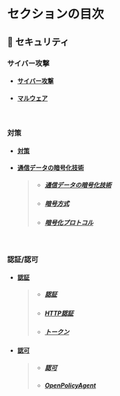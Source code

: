# セクションの目次

## 🔐 セキュリティ

### サイバー攻撃

* #### [︎サイバー攻撃](https://hiroki-it.github.io/tech-notebook-mkdocs/security/security_cyber_attacks.html)
* #### [︎マルウェア](https://hiroki-it.github.io/tech-notebook-mkdocs/security/security_cyber_attacks_malware.html)

<br>

### 対策

* #### [︎対策](https://hiroki-it.github.io/tech-notebook-mkdocs/security/security_measures.html)
* #### <u>︎通信データの暗号化技術</u>
  > * ##### [︎通信データの暗号化技術](https://hiroki-it.github.io/tech-notebook-mkdocs/security/security_measures_encryption_technology.html)
  > * ##### [︎暗号方式](https://hiroki-it.github.io/tech-notebook-mkdocs/security/security_measures_encryption_technology_encryption_method.html)
  > * ##### [︎暗号化プロトコル](https://hiroki-it.github.io/tech-notebook-mkdocs/security/security_measures_encryption_technology_encryption_protocol.html)

<br>

### 認証/認可

* #### <u>認証</u>
  > * ##### [︎認証](https://hiroki-it.github.io/tech-notebook-mkdocs/security/security_auth_authentication.html)
  > * ##### [︎HTTP認証](https://hiroki-it.github.io/tech-notebook-mkdocs/security/security_auth_authentication_http.html)
  > * ##### [︎トークン](https://hiroki-it.github.io/tech-notebook-mkdocs/security/security_auth_authentication_token.html)

* #### <u>認可</u>
  > * ##### [︎認可](https://hiroki-it.github.io/tech-notebook-mkdocs/security/security_auth_authorization.html)
  > * ##### [OpenPolicyAgent](https://hiroki-it.github.io/tech-notebook-mkdocs/security/security_auth_authorization_open_policy_agent.html)

<br>

